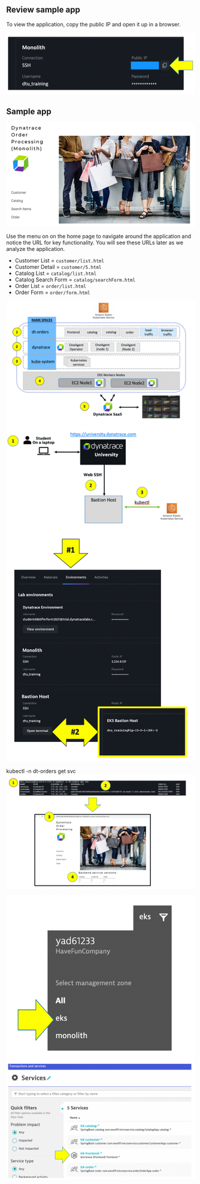 ## Review sample app

To view the application, copy the public IP and open it up in a browser.   

![image](../../../assets/images/lab1-copy-monolith-ip.png)

## Sample app

![image](../../../assets/images/lab1-app.png)

Use the menu on on the home page to navigate around the application and notice the URL for key functionality.  You will see these URLs later as we analyze the application.

* Customer List = `customer/list.html`
* Customer Detail = `customer/5.html`
* Catalog List = `catalog/list.html`
* Catalog Search Form = `catalog/searchForm.html`
* Order List = `order/list.html`
* Order Form = `order/form.html`



![image](../../../assets/images/lab2-architecture.png)
![image](../../../assets/images/lab2-ssh.png)
![image](../../../assets/images/lab2-ssh-connect.png)

kubectl -n dt-orders get svc
![image](../../../assets/images/lab2-service-url.png)

![image](../../../assets/images/lab2-mz-filter.png)
![image](../../../assets/images/lab2-service-list.png)